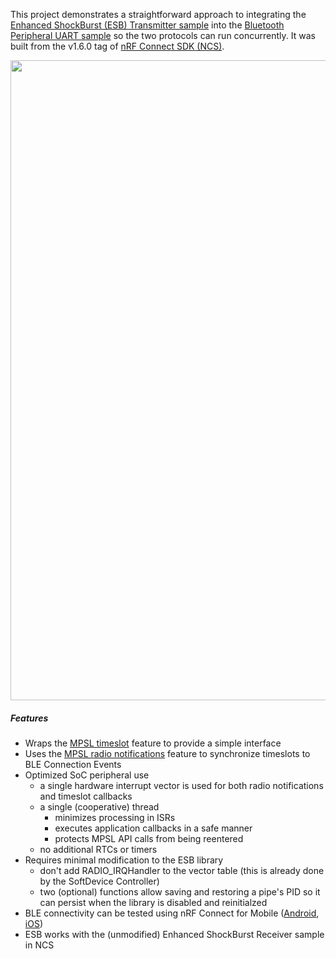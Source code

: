 This project demonstrates a straightforward approach to integrating the [Enhanced ShockBurst (ESB) Transmitter sample](https://developer.nordicsemi.com/nRF_Connect_SDK/doc/latest/nrf/samples/esb/README.html) into the [Bluetooth Peripheral UART sample](https://developer.nordicsemi.com/nRF_Connect_SDK/doc/latest/nrf/samples/bluetooth/peripheral_uart/README.html) so the two protocols can run concurrently. It was built from the v1.6.0 tag of [nRF Connect SDK (NCS)](https://developer.nordicsemi.com/nRF_Connect_SDK/doc/latest/nrf/index.html).

<p align="center"><img src="https://user-images.githubusercontent.com/6494431/127733643-084f0694-cbba-405c-8e93-ffa147135ae9.gif" width="1024"></p>

##### Features
* Wraps the [MPSL timeslot](https://developer.nordicsemi.com/nRF_Connect_SDK/doc/latest/nrfxlib/mpsl/doc/timeslot.html) feature to provide a simple interface
* Uses the [MPSL radio notifications](https://developer.nordicsemi.com/nRF_Connect_SDK/doc/latest/nrfxlib/mpsl/doc/radio_notification.html) feature to synchronize timeslots to BLE Connection Events
* Optimized SoC peripheral use
  * a single hardware interrupt vector is used for both radio notifications and timeslot callbacks
  * a single (cooperative) thread
    * minimizes processing in ISRs
    * executes application callbacks in a safe manner
    * protects MPSL API calls from being reentered
  * no additional RTCs or timers
* Requires minimal modification to the ESB library
  * don't add RADIO_IRQHandler to the vector table (this is already done by the SoftDevice Controller)
  * two (optional) functions allow saving and restoring a pipe's PID so it can persist when the library is disabled and reinitialzed
* BLE connectivity can be tested using nRF Connect for Mobile ([Android](https://play.google.com/store/apps/details?id=no.nordicsemi.android.mcp&hl=en_US&gl=US), [iOS](https://apps.apple.com/us/app/nrf-connect-for-mobile/id1054362403))
* ESB works with the (unmodified) Enhanced ShockBurst Receiver sample in NCS
